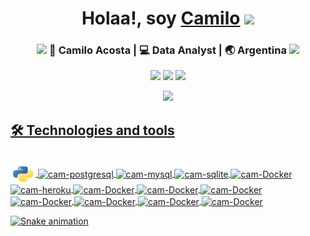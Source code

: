 
<div align="center">
   <h1>Holaa!, soy <a href="https://github.com/devcamiloacosta">Camilo</a> <img src="https://media.giphy.com/media/hvRJCLFzcasrR4ia7z/giphy.gif" width="25px"> </h1>
    
</div>
<div align="center">
<h3><img src="https://media.giphy.com/media/WUlplcMpOCEmTGBtBW/giphy.gif" width="30"> 🧑 Camilo Acosta | 💻 Data Analyst | 🌏 Argentina <img src="https://media.giphy.com/media/WUlplcMpOCEmTGBtBW/giphy.gif" width="30"></h3>
</div>
</div>

  <p align='center'>
   <a href="https://www.linkedin.com/in/camiloaacosta/"><img height="30" src="https://img.shields.io/badge/LinkedIn-0077B5?style=for-the-badge&logo=linkedin&logoColor=white"></a>
  <a href = "mailto:devcamiloacosta12@gmail.com"><img src="https://img.shields.io/badge/Gmail-D14836?style=for-the-badge&logo=gmail&logoColor=white" target="_blank"></a>
   <a href="https://open.spotify.com/user/aa9lwxm1oat66xk01ikg86j87" target="_blank"><img src="https://img.shields.io/badge/Spotify-1ED760?&style=for-the-badge&logo=spotify&logoColor=white" target="_blank"></a> 
 </p>
 
<div align="center">
  <a href="https://github.com/devcamiloacosta">
  <img height="180em" src="https://github-readme-stats.vercel.app/api?username=devcamiloacosta&show_icons=true&theme=cobalt2&include_all_commits=true&count_private=true"/>
  </div>

  
  ## 🛠 Technologies and tools
  
<div style="display: inline_block"><br>
  <img align="center" alt="cam-Python" height="30" width="40" src="https://raw.githubusercontent.com/devicons/devicon/master/icons/python/python-original.svg">
  <img align="center" alt="cam-postgresql" height="30" width="40" src="https://cdn.jsdelivr.net/gh/devicons/devicon/icons/postgresql/postgresql-original-wordmark.svg">
  <img align="center" alt="cam-mysql" height="30" width="40" src="https://cdn.jsdelivr.net/gh/devicons/devicon/icons/mysql/mysql-original-wordmark.svg">
  <img align="center" alt="cam-sqlite" height="30" width="40" src="https://cdn.jsdelivr.net/gh/devicons/devicon/icons/sqlite/sqlite-original-wordmark.svg">
  <img align="center" alt="cam-Docker" height="30" width="40" src="https://cdn.jsdelivr.net/gh/devicons/devicon/icons/mongodb/mongodb-original-wordmark.svg">  
  <img align="center" alt="cam-heroku" height="30" width="40" src="https://cdn.jsdelivr.net/gh/devicons/devicon/icons/heroku/heroku-plain-wordmark.svg">
  <img align="center" alt="cam-Docker" height="30" width="40" src="https://cdn.jsdelivr.net/gh/devicons/devicon/icons/docker/docker-original-wordmark.svg">
  <img align="center" alt="cam-Docker" height="30" width="40" src="https://cdn.jsdelivr.net/gh/devicons/devicon/icons/git/git-original-wordmark.svg">
  <img align="center" alt="cam-Docker" height="30" width="40" src="https://cdn.jsdelivr.net/gh/devicons/devicon/icons/gitlab/gitlab-original-wordmark.svg">
  <img align="center" alt="cam-Docker" height="30" width="40" src="https://cdn.jsdelivr.net/gh/devicons/devicon/icons/bash/bash-original.svg"> 
  <img align="center" alt="cam-Docker" height="30" width="40" src="https://cdn.jsdelivr.net/gh/devicons/devicon/icons/visualstudio/visualstudio-plain.svg">             
  <img align="center" alt="cam-Docker" height="30" width="40" src="https://cdn.jsdelivr.net/gh/devicons/devicon/icons/pycharm/pycharm-original-wordmark.svg">
  <img align="center" alt="cam-Docker" height="30" width="40" src="https://cdn.jsdelivr.net/gh/devicons/devicon/icons/atom/atom-original.svg">                                                 
  
                                                                                                                                                   
 ![Snake animation](https://github.com/devcamiloacosta/devcamiloacosta/blob/output/github-contribution-grid-snake.svg)
</div>


